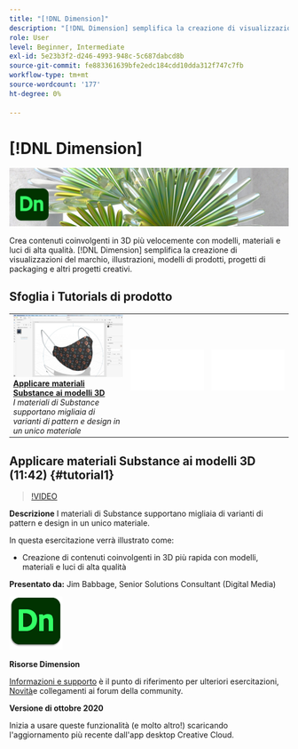 ```yaml
---
title: "[!DNL Dimension]"
description: "[!DNL Dimension] semplifica la creazione di visualizzazioni del marchio, illustrazioni, modelli di prodotti, packaging e altri progetti creativi"
role: User
level: Beginner, Intermediate
exl-id: 5e23b3f2-d246-4993-948c-5c687dabcd8b
source-git-commit: fe883361639bfe2edc184cdd10dda312f747c7fb
workflow-type: tm+mt
source-wordcount: '177'
ht-degree: 0%

---
```


# [!DNL Dimension]

![Tutorial Hero Image](../assets/Dimenio.jpg)

Crea contenuti coinvolgenti in 3D più velocemente con modelli, materiali e luci di alta qualità. [!DNL Dimension] semplifica la creazione di visualizzazioni del marchio, illustrazioni, modelli di prodotti, progetti di packaging e altri progetti creativi.

## Sfoglia i Tutorials di prodotto

<table style="table-layout:fixed">
<tr>
 <td>
   <a href="dimension.md#tutorial1">
      <img alt="Applicare materiali Substance ai modelli 3D" src="../assets/dimension_substanceAndGraphics_babbage_thumbnail.jpg" />
   </a>
    <div>
   <a href="dimension.md#tutorial1"><strong>Applicare materiali Substance ai modelli 3D</strong></a>
    </div>
    <em>I materiali di Substance supportano migliaia di varianti di pattern e design in un unico materiale</em>
    <br>
  </td>
  <td>
    <img alt="Spaziatore" src="../assets/Whitespacer.png" />
    <div>
    <br>
  </td>
  <td>
    <img alt="Spaziatore" src="../assets/Whitespacer.png" />
    <div>
    <br>
  </td>
</tr>
</table>

## Applicare materiali Substance ai modelli 3D (11:42) {#tutorial1}

>[!VIDEO](https://video.tv.adobe.com/v/326944?hidetitle=true)

**Descrizione**
I materiali di Substance supportano migliaia di varianti di pattern e design in un unico materiale.

In questa esercitazione verrà illustrato come:
* Creazione di contenuti coinvolgenti in 3D più rapida con modelli, materiali e luci di alta qualità

**Presentato da:**
Jim Babbage, Senior Solutions Consultant (Digital Media)

![Logo Dimension](../assets/dn_appicon_96.png)

**Risorse Dimension**

[Informazioni e supporto](https://helpx.adobe.com/support/dimension.html) è il punto di riferimento per ulteriori esercitazioni, [Novità](https://helpx.adobe.com/dimension/user-guide.html/dimension/using/whats-new.ug.html)e collegamenti ai forum della community.

**Versione di ottobre 2020**

Inizia a usare queste funzionalità (e molto altro!) scaricando l&#39;aggiornamento più recente dall&#39;app desktop Creative Cloud.
